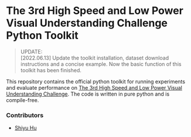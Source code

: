 # The 3rd High Speed and Low Power Visual Understanding Challenge Python Toolkit

> UPDATE:<br>
> [2022.06.13] Update the toolkit installation, dataset download instructions and a concise example. Now the basic function of this toolkit has been finished. <br>

This repository contains the official python toolkit for running experiments and evaluate performance on [The 3rd High Speed and Low Power Visual Understanding Challenge](http://hislopvision.aitestunion.com/). The code is written in pure python and is compile-free.


### Contributors
- [Shiyu Hu](https://github.com/huuuuusy)
